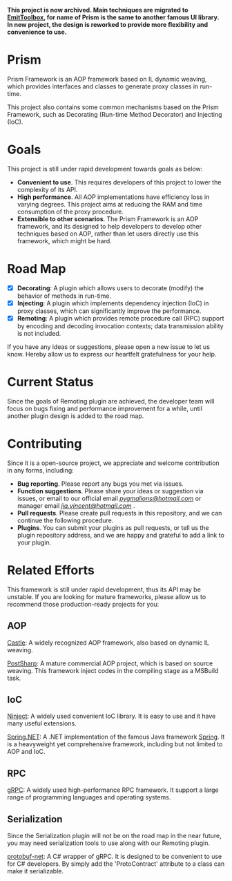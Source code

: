 **This project is now archived. Main techniques are migrated to [EmitToolbox](https://github.com/Pygmalions/EmitToolbox), for name of Prism is the same to another famous UI library.
In new project, the design is reworked to provide more flexibility and convenience to use.**

# Prism

Prism Framework is an AOP framework based on IL dynamic weaving,
which provides interfaces and classes to generate proxy classes in run-time.

This project also contains some common mechanisms based on the Prism Framework,
such as Decorating (Run-time Method Decorator) and Injecting (IoC).

# Goals

This project is still under rapid development towards goals as below:
- **Convenient to use**. This requires developers of this project to lower the complexity of its API. 
- **High performance**. All AOP implementations have efficiency loss in varying degrees. 
This project aims at reducing the RAM and time consumption of the proxy procedure. 
- **Extensible to other scenarios**. The Prism Framework is an AOP framework, 
and its designed to help developers to develop other techniques based on AOP,
rather than let users directly use this framework, which might be hard.

# Road Map

- [X] **Decorating**: A plugin which allows users to decorate (modify) the behavior of methods in run-time.
- [X] **Injecting**: A plugin which implements dependency injection (IoC) in proxy classes, 
which can significantly improve the performance.
- [X] **Remoting**: A plugin which provides remote procedure call (RPC) support by encoding and decoding invocation contexts;
data transmission ability is not included.

If you have any ideas or suggestions, please open a new issue to let us know.
Hereby allow us to express our heartfelt gratefulness for your help.

# Current Status

Since the goals of Remoting plugin are achieved, 
the developer team will focus on bugs fixing and performance improvement for a while,
until another plugin design is added to the road map.

# Contributing

Since it is a open-source project, we appreciate and welcome contribution in any forms,
including:
- **Bug reporting**. Please report any bugs you met via issues.
- **Function suggestions**. Please share your ideas or suggestion via issues, 
or email to our official email *pygmalions@hotmail.com* or manager email *jia.vincent@hotmail.com* .
- **Pull requests**. Please create pull requests in this repository, and we can continue the following procedure.
- **Plugins**. You can submit your plugins as pull requests, or tell us the plugin repository address, 
and we are happy and grateful to add a link to your plugin.

# Related Efforts

This framework is still under rapid development, thus its API may be unstable.
If you are looking for mature frameworks, please allow us to recommend those production-ready projects for you:

## AOP

[Castle](https://github.com/castleproject/): A widely recognized AOP framework, also based on dynamic IL weaving.

[PostSharp](https://www.postsharp.net/): A mature commercial AOP project, which is based on source weaving. 
This framework inject codes in the compiling stage as a MSBuild task.

## IoC

[Ninject](http://www.ninject.org/): A widely used convenient IoC library. 
It is easy to use and it have many useful extensions.

[Spring.NET](https://springframework.net/): A .NET implementation of the famous Java framework [Spring](https://spring.io/).
It is a heavyweight yet comprehensive framework, including but not limited to AOP and IoC.

## RPC

[gRPC](https://github.com/grpc/grpc): A widely used high-performance RPC framework. 
It support a large range of programming languages and operating systems.

## Serialization

Since the Serialization plugin will not be on the road map in the near future,
you may need serialization tools to use along with our Remoting plugin.

[protobuf-net](https://github.com/protobuf-net/protobuf-net): A C# wrapper of gRPC. 
It is designed to be convenient to use for C# developers. By simply add the 'ProtoContract' attribute to a class can make it serializable.
